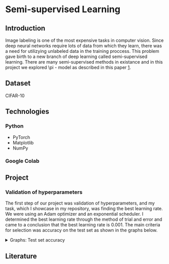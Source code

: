 # Semi-supervised Learning

## Introduction
Image labeling is one of the most expensive tasks in computer vision. Since deep neural networks require lots of data from which they learn, there was a need for utilizying unlabeled data in the training proccess. This problem gave birth to a new branch of deep learning called semi-supervised learning. There are many semi-supervised methods in existance and in this project we explored \pi - model as described in this paper [1].

## Dataset 
CIFAR-10

## Technologies
### Python
  - PyTorch
  - Matplotlib
  - NumPy
### Google Colab

## Project

### Validation of hyperparameters
The first step of our project was validation of hyperparameters, and my task, which I showcase in my repository, was finding the best learning rate. We were using an Adam optimizer and an exponential scheduler. I determined the best learning rate through the method of trial and error and came to a conclusion that the best learning rate is 0.001.
The main criteria for selection was accuracy on the test set as shown in the graphs below.

<details>
<summary>Graphs: Test set accuracy</summary>
<br>
![Learning rate 0.0001](/hiperparams_validation/figures/lr_0.0001.png "Learning rate 0.0001")

![Learning rate 0.001](/hiperparams_validation/figures/lr_0.001.png "Learning rate 0.001")

![Learning rate 0.01](/hiperparams_validation/figures/lr_0.01.png "Learning rate 0.01")
</details>



## Literature
[1]: https://arxiv.org/pdf/1610.02242.pdf
